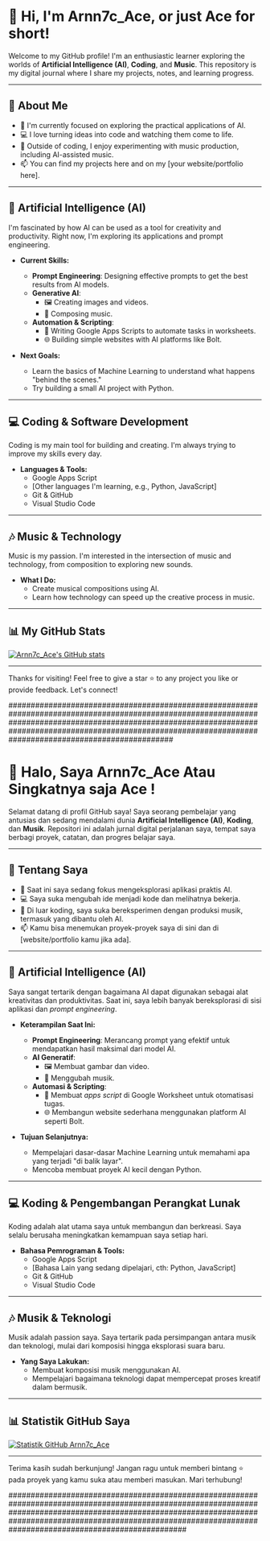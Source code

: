 # 👋 Hi, I'm Arnn7c_Ace, or just Ace for short!

Welcome to my GitHub profile! I'm an enthusiastic learner exploring the worlds of **Artificial Intelligence (AI)**, **Coding**, and **Music**. 
This repository is my digital journal where I share my projects, notes, and learning progress.

---

## 🚀 About Me

* 🧠 I'm currently focused on exploring the practical applications of AI.
* 💻 I love turning ideas into code and watching them come to life.
* 🎵 Outside of coding, I enjoy experimenting with music production, including AI-assisted music.
* 📫 You can find my projects here and on my [your website/portfolio here].

---

## 🧠 Artificial Intelligence (AI)

I'm fascinated by how AI can be used as a tool for creativity and productivity. Right now, I'm exploring its applications and prompt engineering.

* **Current Skills:**
    * **Prompt Engineering**: Designing effective prompts to get the best results from AI models.
    * **Generative AI**:
        * 🖼️ Creating images and videos.
        * 🎵 Composing music.
    * **Automation & Scripting**:
        * 🤖 Writing Google Apps Scripts to automate tasks in worksheets.
        * 🌐 Building simple websites with AI platforms like Bolt.

* **Next Goals:**
    * Learn the basics of Machine Learning to understand what happens "behind the scenes."
    * Try building a small AI project with Python.

---

## 💻 Coding & Software Development

Coding is my main tool for building and creating. I'm always trying to improve my skills every day.

* **Languages & Tools:**
    * Google Apps Script
    * [Other languages I'm learning, e.g., Python, JavaScript]
    * Git & GitHub
    * Visual Studio Code

---

## 🎶 Music & Technology

Music is my passion. I'm interested in the intersection of music and technology, from composition to exploring new sounds.

* **What I Do:**
    * Create musical compositions using AI.
    * Learn how technology can speed up the creative process in music.

---

## 📊 My GitHub Stats

[![Arnn7c_Ace's GitHub stats](https://github-readme-stats.vercel.app/api?username=arnn7c-dotcom&show_icons=true&theme=radical)](https://github.com/anuraghazra/github-readme-stats)

---

Thanks for visiting! Feel free to give a star ⭐ to any project you like or provide feedback. Let's connect!


#####################################################################################################################################################################################################################################################################

# 👋 Halo, Saya Arnn7c_Ace Atau Singkatnya saja Ace !

Selamat datang di profil GitHub saya! Saya seorang pembelajar yang antusias dan sedang mendalami dunia **Artificial Intelligence (AI)**, **Koding**, dan **Musik**. 
Repositori ini adalah jurnal digital perjalanan saya, tempat saya berbagi proyek, catatan, dan progres belajar saya.

---

## 🚀 Tentang Saya

* 🧠 Saat ini saya sedang fokus mengeksplorasi aplikasi praktis AI.
* 💻 Saya suka mengubah ide menjadi kode dan melihatnya bekerja.
* 🎵 Di luar koding, saya suka bereksperimen dengan produksi musik, termasuk yang dibantu oleh AI.
* 📫 Kamu bisa menemukan proyek-proyek saya di sini dan di [website/portfolio kamu jika ada].

---

## 🧠 Artificial Intelligence (AI)

Saya sangat tertarik dengan bagaimana AI dapat digunakan sebagai alat kreativitas dan produktivitas. Saat ini, saya lebih banyak bereksplorasi di sisi aplikasi dan *prompt engineering*.

* **Keterampilan Saat Ini:**
    * **Prompt Engineering**: Merancang prompt yang efektif untuk mendapatkan hasil maksimal dari model AI.
    * **AI Generatif**:
        * 🖼️ Membuat gambar dan video.
        * 🎵 Menggubah musik.
    * **Automasi & Scripting**:
        * 🤖 Membuat *apps script* di Google Worksheet untuk otomatisasi tugas.
        * 🌐 Membangun website sederhana menggunakan platform AI seperti Bolt.

* **Tujuan Selanjutnya:**
    * Mempelajari dasar-dasar Machine Learning untuk memahami apa yang terjadi "di balik layar".
    * Mencoba membuat proyek AI kecil dengan Python.

---

## 💻 Koding & Pengembangan Perangkat Lunak

Koding adalah alat utama saya untuk membangun dan berkreasi. Saya selalu berusaha meningkatkan kemampuan saya setiap hari.

* **Bahasa Pemrograman & Tools:**
    * Google Apps Script
    * [Bahasa Lain yang sedang dipelajari, cth: Python, JavaScript]
    * Git & GitHub
    * Visual Studio Code

---

## 🎶 Musik & Teknologi

Musik adalah passion saya. Saya tertarik pada persimpangan antara musik dan teknologi, mulai dari komposisi hingga eksplorasi suara baru.

* **Yang Saya Lakukan:**
    * Membuat komposisi musik menggunakan AI.
    * Mempelajari bagaimana teknologi dapat mempercepat proses kreatif dalam bermusik.

---

## 📊 Statistik GitHub Saya

[![Statistik GitHub Arnn7c_Ace](https://github-readme-stats.vercel.app/api?username=arnn7c-dotcom&show_icons=true&theme=radical)](https://github.com/anuraghazra/github-readme-stats)

---

Terima kasih sudah berkunjung! Jangan ragu untuk memberi bintang ⭐ pada proyek yang kamu suka atau memberi masukan. Mari terhubung!



########################################################################################################################################################################################################################################################################
